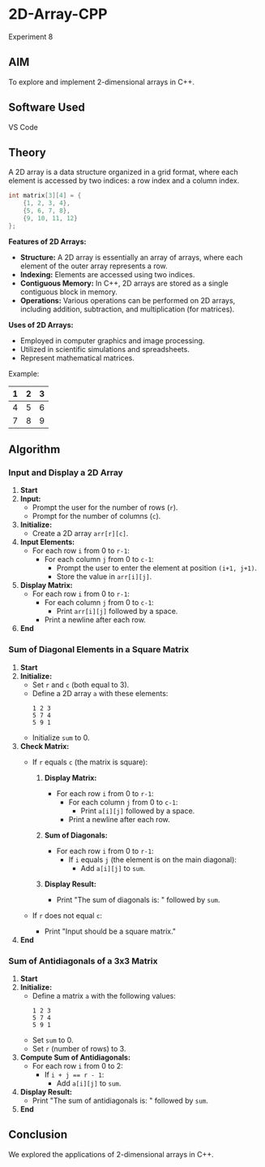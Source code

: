 # 2D-Array-CPP

Experiment 8

## AIM
To explore and implement 2-dimensional arrays in C++.

## Software Used 
VS Code

## Theory
A 2D array is a data structure organized in a grid format, where each element is accessed by two indices: a row index and a column index.

```cpp
int matrix[3][4] = {
    {1, 2, 3, 4},
    {5, 6, 7, 8},
    {9, 10, 11, 12}
};
```

**Features of 2D Arrays:**

- **Structure:** A 2D array is essentially an array of arrays, where each element of the outer array represents a row.
- **Indexing:** Elements are accessed using two indices.
- **Contiguous Memory:** In C++, 2D arrays are stored as a single contiguous block in memory.
- **Operations:** Various operations can be performed on 2D arrays, including addition, subtraction, and multiplication (for matrices).

**Uses of 2D Arrays:**

- Employed in computer graphics and image processing.
- Utilized in scientific simulations and spreadsheets.
- Represent mathematical matrices.

Example:

| 1 | 2 | 3 |
|---|---|---|
| 4 | 5 | 6 |
| 7 | 8 | 9 |

## Algorithm

### Input and Display a 2D Array

1. **Start**
2. **Input:**
   - Prompt the user for the number of rows (`r`).
   - Prompt for the number of columns (`c`).
3. **Initialize:**
   - Create a 2D array `arr[r][c]`.
4. **Input Elements:**
   - For each row `i` from 0 to `r-1`:
     - For each column `j` from 0 to `c-1`:
       - Prompt the user to enter the element at position `(i+1, j+1)`.
       - Store the value in `arr[i][j]`.
5. **Display Matrix:**
   - For each row `i` from 0 to `r-1`:
     - For each column `j` from 0 to `c-1`:
       - Print `arr[i][j]` followed by a space.
     - Print a newline after each row.
6. **End**

### Sum of Diagonal Elements in a Square Matrix

1. **Start**
2. **Initialize:**
   - Set `r` and `c` (both equal to 3).
   - Define a 2D array `a` with these elements:
     ```
     1 2 3
     5 7 4
     5 9 1
     ```
   - Initialize `sum` to 0.
3. **Check Matrix:**
   - If `r` equals `c` (the matrix is square):
     1. **Display Matrix:**
        - For each row `i` from 0 to `r-1`:
          - For each column `j` from 0 to `c-1`:
            - Print `a[i][j]` followed by a space.
          - Print a newline after each row.
  
     2. **Sum of Diagonals:**
        - For each row `i` from 0 to `r-1`:
          - If `i` equals `j` (the element is on the main diagonal):
            - Add `a[i][j]` to `sum`.
  
     3. **Display Result:**
        - Print "The sum of diagonals is: " followed by `sum`.

   - If `r` does not equal `c`:
     - Print "Input should be a square matrix."
4. **End**

### Sum of Antidiagonals of a 3x3 Matrix

1. **Start**
2. **Initialize:**
   - Define a matrix `a` with the following values:
     ```
     1 2 3
     5 7 4
     5 9 1
     ```
   - Set `sum` to 0.
   - Set `r` (number of rows) to 3.
3. **Compute Sum of Antidiagonals:**
   - For each row `i` from 0 to 2:
     - If `i + j == r - 1`:
       - Add `a[i][j]` to `sum`.
4. **Display Result:**
   - Print "The sum of antidiagonals is: " followed by `sum`.
5. **End**

## Conclusion
We explored the applications of 2-dimensional arrays in C++.
